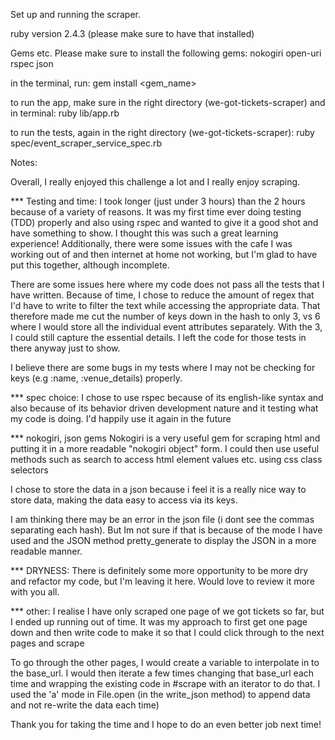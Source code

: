 Set up and running the scraper.

ruby version 2.4.3 (please make sure to have that installed)

Gems etc.
Please make sure to install the following gems:
  nokogiri
  open-uri
  rspec
  json

in the terminal, run: gem install <gem_name>

to run the app, make sure in the right directory (we-got-tickets-scraper) and in terminal:
ruby lib/app.rb

to run the tests, again in the right directory (we-got-tickets-scraper):
ruby spec/event_scraper_service_spec.rb


Notes:

Overall, I really enjoyed this challenge a lot and I really enjoy scraping.

*** Testing and time:
I took longer (just under 3 hours) than the 2 hours because of a variety of reasons. It was my first time ever doing testing (TDD) properly and also using rspec and wanted to give it a good shot and have something to show. I thought this was such a great learning experience! Additionally, there were some issues with the cafe I was working out of and then internet at home not working, but I'm glad to have put this together, although incomplete.

There are some issues here where my code does not pass all the tests that I have written. Because of time, I chose to reduce the amount of regex that I'd have to write to filter the text while accessing the appropriate data. That therefore made me cut the number of keys down in the hash to only 3, vs 6 where I would store all the individual event attributes separately. With the 3, I could still capture the essential details. I left the code for those tests in there anyway just to show.

I believe there are some bugs in my tests where I may not be checking for keys (e.g :name, :venue_details) properly.

*** spec choice:
I chose to use rspec because of its english-like syntax and also because of its behavior driven development nature and it testing what my code is doing. I'd happily use it again in the future


*** nokogiri, json gems
Nokogiri is a very useful gem for scraping html and putting it in a more readable "nokogiri object" form. I could then use useful methods such as search to access html element values etc. using css class selectors

I chose to store the data in a json because i feel it is a really nice way to store data, making the data easy to access via its keys.

I am thinking there may be an error in the json file (i dont see the commas separating each hash). But Im not sure if that is because of the mode I have used and the JSON method pretty_generate to display the JSON in a more readable manner.

*** DRYNESS:
There is definitely some more opportunity to be more dry and refactor my code, but I'm leaving it here. Would love to review it more with you all.

*** other:
I realise I have only scraped one page of we got tickets so far, but I ended up running out of time. It was my approach to first get one page down and then write code to make it so that I could click through to the next pages and scrape

To go through the other pages, I would create a variable to interpolate in to the base_url. I would then iterate a few times changing that base_url each time and wrapping the existing code in #scrape with an iterator to do that. I used the 'a' mode in File.open (in the write_json method) to append data and not re-write the data each time)

Thank you for taking the time and I hope to do an even better job next time!

